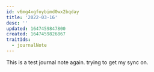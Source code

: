 ```yaml
---
id: v6mg4xgfoybimd0wx2bqday
title: '2022-03-16'
desc: ''
updated: 1647459847800
created: 1647459826867
traitIds:
  - journalNote
---
```

This is a test journal note again.  trying to get my sync on.




